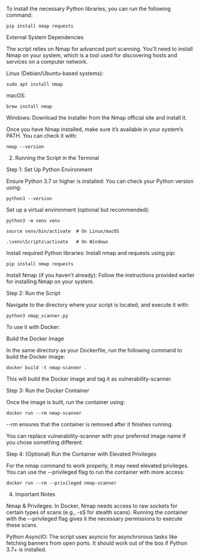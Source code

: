To install the necessary Python libraries, you can run the following command:

    pip install nmap requests

External System Dependencies

The script relies on Nmap for advanced port scanning. You'll need to install Nmap on your system, which is a tool used for discovering hosts and services on a computer network.

Linux (Debian/Ubuntu-based systems):

    sudo apt install nmap

macOS:

    brew install nmap

Windows: Download the installer from the Nmap official site and install it.

Once you have Nmap installed, make sure it’s available in your system’s PATH. You can check it with:

    nmap --version

2. Running the Script in the Terminal

Step 1: Set Up Python Environment

Ensure Python 3.7 or higher is installed: You can check your Python version using:

    python3 --version

Set up a virtual environment (optional but recommended):

    python3 -m venv venv

    source venv/bin/activate  # On Linux/macOS

    .\venv\Scripts\activate   # On Windows

Install required Python libraries: Install nmap and requests using pip:

    pip install nmap requests

Install Nmap (if you haven’t already): Follow the instructions provided earlier for installing Nmap on your system.

Step 2: Run the Script

Navigate to the directory where your script is located, and execute it with:

    python3 nmap_scanner.py

To use it with Docker:

Build the Docker Image

In the same directory as your Dockerfile, run the following command to build the Docker image:

    docker build -t nmap-scanner .

This will build the Docker image and tag it as vulnerability-scanner.

Step 3: Run the Docker Container

Once the image is built, run the container using:

    docker run --rm nmap-scanner

--rm ensures that the container is removed after it finishes running.

You can replace vulnerability-scanner with your preferred image name if you chose something different.

Step 4: (Optional) Run the Container with Elevated Privileges

For the nmap command to work properly, it may need elevated privileges. You can use the --privileged flag to run the container with more access:

    docker run --rm --privileged nmap-scanner

4. Important Notes

Nmap & Privileges: In Docker, Nmap needs access to raw sockets for certain types of scans (e.g., -sS for stealth scans). Running the container with the --privileged flag gives it the necessary permissions to execute these scans.
   
Python AsyncIO: The script uses asyncio for asynchronous tasks like fetching banners from open ports. It should work out of the box if Python 3.7+ is installed.
